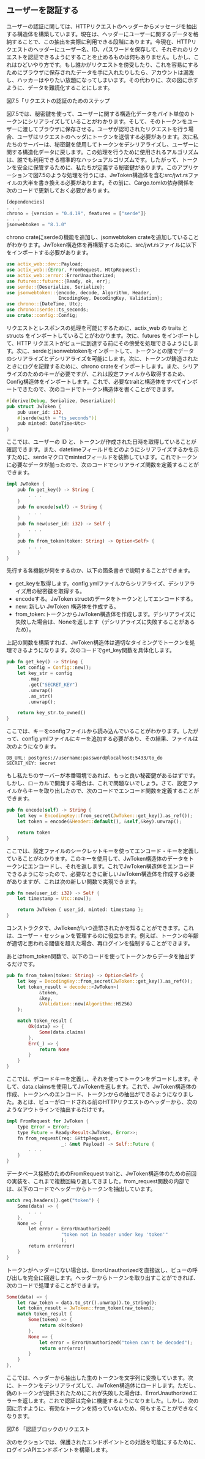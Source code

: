 ## ユーザーを認証する

ユーザーの認証に関しては、HTTPリクエストのヘッダーからメッセージを抽出する構造体を構築しています。現在は、ヘッダーにユーザーに関するデータを格納することで、この抽出を実際に利用できる段階にあります。今現在、HTTPリクエストのヘッダーにユーザー名、ID、パスワードを保存して、それぞれのリクエストを認証できるようにすることを止めるものは何もありません。しかし、これはひどいやり方です。もし誰かがリクエストを傍受したり、これを容易にするためにブラウザに保存されたデータを手に入れたりしたら、アカウントは漏洩し、ハッカーはやりたい放題になってしまいます。その代わりに、次の図に示すように、データを難読化することにします。


図7.5「リクエストの認証のためのステップ

図7.5では、秘密鍵を使って、ユーザーに関する構造化データをバイト単位のトークンにシリアライズしていることがわかります。そして、そのトークンをユーザーに渡してブラウザに保存させる。ユーザが認可されたリクエストを行う場合、ユーザはリクエストのヘッダにトークンを送信する必要があります。次に私たちのサーバーは、秘密鍵を使用してトークンをデシリアライズし、ユーザーに関する構造化データに戻します。この処理を行うために使用されるアルゴリズムは、誰でも利用できる標準的なハッシュアルゴリズムです。したがって、トークンを安全に保管するために、私たちが定義する秘密鍵があります。このアプリケーションで図7.5のような処理を行うには、JwToken構造体を含むsrc/jwt.rsファイルの大半を書き換える必要があります。その前に、Cargo.tomlの依存関係を次のコードで更新しておく必要があります。

```rust
[dependencies]
. . .
chrono = {version = "0.4.19", features = ["serde"]}
. . .
jsonwebtoken = "8.1.0"
```

chrono crateにserdeの機能を追加し、jsonwebtoken crateを追加していることがわかります。JwToken構造体を再構築するために、src/jwt.rsファイルに以下をインポートする必要があります。

```rust
use actix_web::dev::Payload;
use actix_web::{Error, FromRequest, HttpRequest};
use actix_web::error::ErrorUnauthorized;
use futures::future::{Ready, ok, err};
use serde::{Deserialize, Serialize};
use jsonwebtoken::{encode, decode, Algorithm, Header,
                   EncodingKey, DecodingKey, Validation};
use chrono::{DateTime, Utc};
use chrono::serde::ts_seconds;
use crate::config::Config;
```

リクエストとレスポンスの処理を可能にするために、actix_web の traits と structs をインポートしていることがわかります。次に、futures をインポートして、HTTP リクエストがビューに到達する前にその傍受を処理できるようにします。次に、serdeとjsonwebtokenをインポートして、トークンとの間でデータのシリアライズとデシリアライズを可能にします。次に、トークンが鋳造されたときにログを記録するために、chrono crateをインポートします。また、シリアライズのためのキーが必要ですが、これは設定ファイルから取得するため、Config構造体をインポートします。これで、必要なtraitと構造体をすべてインポートできたので、次のコードでトークン構造体を書くことができます。

```rust
#[derive(Debug, Serialize, Deserialize)]
pub struct JwToken {
    pub user_id: i32,
    #[serde(with = "ts_seconds")]
    pub minted: DateTime<Utc>
}
```

ここでは、ユーザーの ID と、トークンが作成された日時を取得していることが確認できます。また、datetimeフィールドをどのようにシリアライズするかを示すために、serdeマクロでmintedフィールドを装飾しています。これでトークンに必要なデータが揃ったので、次のコードでシリアライズ関数を定義することができます。

```rust
impl JwToken {
    pub fn get_key() -> String {
        . . .
    }
    pub fn encode(self) -> String {
        . . .
    }
    pub fn new(user_id: i32) -> Self {
        . . .
    }
    pub fn from_token(token: String) -> Option<Self> {
        . . .
    }
}
```

先行する各機能が何をするのか、以下の箇条書きで説明することができます。

- get_keyを取得します。config.ymlファイルからシリアライズ、デシリアライズ用の秘密鍵を取得する。
- encodeする。JwToken structのデータをトークンとしてエンコードする。
- new: 新しい JwToken 構造体を作成する。
- from_token:トークンからJwToken構造体を作成します。デシリアライズに失敗した場合は、Noneを返します（デシリアライズに失敗することがあるため）。

上記の関数を構築すれば、JwToken構造体は適切なタイミングでトークンを処理できるようになります。次のコードでget_key関数を具体化します。

```rust
pub fn get_key() -> String {
    let config = Config::new();
    let key_str = config
        .map
        .get("SECRET_KEY")
        .unwrap()
        .as_str()
        .unwrap();

    return key_str.to_owned()
}
```

ここでは、キーをconfigファイルから読み込んでいることがわかります。したがって、config.ymlファイルにキーを追加する必要があり、その結果、ファイルは次のようになります。

```
DB_URL: postgres://username:password@localhost:5433/to_do
SECRET_KEY: secret
```

もし私たちのサーバーが本番環境であれば、もっと良い秘密鍵があるはずです。しかし、ローカルで開発する場合は、これで問題ないでしょう。さて、設定ファイルからキーを取り出したので、次のコードでエンコード関数を定義することができます。

```rust
pub fn encode(self) -> String {
    let key = EncodingKey::from_secret(JwToken::get_key().as_ref());
    let token = encode(&Header::default(), &self,&key).unwrap();

    return token
}
```

ここでは、設定ファイルのシークレットキーを使ってエンコード・キーを定義していることがわかります。このキーを使用して、JwToken構造体のデータをトークンにエンコードし、それを返します。これでJwToken構造体をエンコードできるようになったので、必要なときに新しいJwToken構造体を作成する必要がありますが、これは次の新しい関数で実現できます。

```rust
pub fn new(user_id: i32) -> Self {
    let timestamp = Utc::now();

    return JwToken { user_id, minted: timestamp };
}
```

コンストラクタで、JwTokenがいつ造幣されたかを知ることができます。これは、ユーザー・セッションを管理するのに役立ちます。例えば、トークンの年齢が適切と思われる閾値を超えた場合、再ログインを強制することができます。

あとはfrom_token関数で、以下のコードを使ってトークンからデータを抽出するだけです。

```rust
pub fn from_token(token: String) -> Option<Self> {
    let key = DecodingKey::from_secret(JwToken::get_key().as_ref());
    let token_result = decode::<JwToken>(
            &token,
            &key,
            &Validation::new(Algorithm::HS256)
    );

    match token_result {
        Ok(data) => {
            Some(data.claims)
        },
        Err(_) => {
            return None
        }
    }
}
```

ここでは、デコードキーを定義し、それを使ってトークンをデコードします。そして、data.claimsを使用してJwTokenを返します。これで、JwToken構造体の作成、トークンへのエンコード、トークンからの抽出ができるようになりました。あとは、ビューがロードされる前のHTTPリクエストのヘッダーから、次のようなアウトラインで抽出するだけです。

```rust
impl FromRequest for JwToken {
    type Error = Error;
    type Future = Ready<Result<JwToken, Error>>;
    fn from_request(req: &HttpRequest,
                    _: &mut Payload) -> Self::Future {
        . . .
    }
}
```

データベース接続のためのFromRequest traitと、JwToken構造体のための前回の実装を、これまで複数回繰り返してきました。from_request関数の内部では、以下のコードでヘッダーからトークンを抽出しています。

```rust
match req.headers().get("token") {
    Some(data) => {
        . . .
    },
    None => {
        let error = ErrorUnauthorized(
                    "token not in header under key 'token'"
                    );
        return err(error)
    }
}
```

トークンがヘッダーにない場合は、ErrorUnauthorizedを直接返し、ビューの呼び出しを完全に回避します。ヘッダーからトークンを取り出すことができれば、次のコードで処理することができます。

```rust
Some(data) => {
    let raw_token = data.to_str().unwrap().to_string();
    let token_result = JwToken::from_token(raw_token);
    match token_result {
        Some(token) => {
            return ok(token)
        },
        None => {
            let error = ErrorUnauthorized("token can't be decoded");
            return err(error)
        }
    }
},
```

ここでは、ヘッダーから抽出した生のトークンを文字列に変換しています。次に、トークンをデシリアライズして、JwToken構造体にロードします。ただし、偽のトークンが提供されたためにこれが失敗した場合は、ErrorUnauthorizedエラーを返します。これで認証は完全に機能するようになりました。しかし、次の図に示すように、有効なトークンを持っていないため、何もすることができなくなります。


図7.6 「認証ブロックのリクエスト

次のセクションでは、保護されたエンドポイントとの対話を可能にするために、ログインAPIエンドポイントを構築します。
